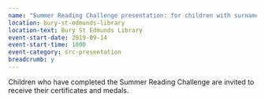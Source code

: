 ```yaml
---
name: "Summer Reading Challenge presentation: for children with surnames beginning A-K"
location: bury-st-edmunds-library
location-text: Bury St Edmunds Library
event-start-date: 2019-09-14
event-start-time: 1000
event-category: src-presentation
breadcrumb: y
---
```


Children who have completed the Summer Reading Challenge are invited to receive their certificates and medals.

